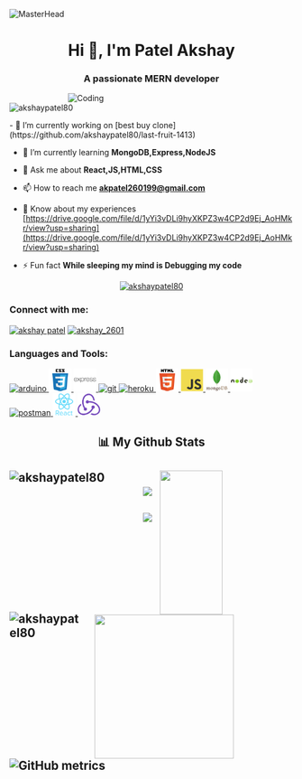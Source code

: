 ![MasterHead](http://propulsive.in/assets/img/service-icon/web.gif)


<h1 align="center">Hi 👋, I'm Patel Akshay</h1>
<h3 align="center">A passionate MERN developer</h3>
<img align="right" alt="Coding" width="400" src="https://www.wingstechsolutions.com/wp-content/uploads/2022/03/full-stack-development.gif">

<p align="left"> <img src="https://komarev.com/ghpvc/?username=akshaypatel80&label=Profile%20views&color=0e75b6&style=flat-square" alt="akshaypatel80" /> </p>
- 🔭 I’m currently working on [best buy clone](https://github.com/akshaypatel80/last-fruit-1413)

- 🌱 I’m currently learning **MongoDB,Express,NodeJS**

- 💬 Ask me about **React,JS,HTML,CSS**

- 📫 How to reach me **akpatel260199@gmail.com**

- 📄 Know about my experiences [https://drive.google.com/file/d/1yYi3vDLi9hyXKPZ3w4CP2d9Ej_AoHMkr/view?usp=sharing](https://drive.google.com/file/d/1yYi3vDLi9hyXKPZ3w4CP2d9Ej_AoHMkr/view?usp=sharing)

- ⚡ Fun fact **While sleeping my mind is Debugging my code**

<p align="center"> <a href="https://github.com/ryo-ma/github-profile-trophy"><img src="https://github-profile-trophy.vercel.app/?username=akshaypatel80" alt="akshaypatel80" /></a> </p>

<h3 align="left">Connect with me:</h3>
<p align="left">
<a href="https://linkedin.com/in/akshay patel" target="blank"><img align="center" src="https://raw.githubusercontent.com/rahuldkjain/github-profile-readme-generator/master/src/images/icons/Social/linked-in-alt.svg" alt="akshay patel" height="30" width="40" /></a>
<a href="https://instagram.com/akshay_2601" target="blank"><img align="center" src="https://raw.githubusercontent.com/rahuldkjain/github-profile-readme-generator/master/src/images/icons/Social/instagram.svg" alt="akshay_2601" height="30" width="40" /></a>
</p>



<h3 align="left">Languages and Tools:</h3>
<p align="left"> <a href="https://www.arduino.cc/" target="_blank" rel="noreferrer"> <img src="https://cdn.worldvectorlogo.com/logos/arduino-1.svg" alt="arduino" width="40" height="40"/> </a> <a href="https://www.w3schools.com/css/" target="_blank" rel="noreferrer"> <img src="https://raw.githubusercontent.com/devicons/devicon/master/icons/css3/css3-original-wordmark.svg" alt="css3" width="40" height="40"/> </a> <a href="https://expressjs.com" target="_blank" rel="noreferrer"> <img src="https://raw.githubusercontent.com/devicons/devicon/master/icons/express/express-original-wordmark.svg" alt="express" width="40" height="40"/> </a> <a href="https://git-scm.com/" target="_blank" rel="noreferrer"> <img src="https://www.vectorlogo.zone/logos/git-scm/git-scm-icon.svg" alt="git" width="40" height="40"/> </a> <a href="https://heroku.com" target="_blank" rel="noreferrer"> <img src="https://www.vectorlogo.zone/logos/heroku/heroku-icon.svg" alt="heroku" width="40" height="40"/> </a> <a href="https://www.w3.org/html/" target="_blank" rel="noreferrer"> <img src="https://raw.githubusercontent.com/devicons/devicon/master/icons/html5/html5-original-wordmark.svg" alt="html5" width="40" height="40"/> </a> <a href="https://developer.mozilla.org/en-US/docs/Web/JavaScript" target="_blank" rel="noreferrer"> <img src="https://raw.githubusercontent.com/devicons/devicon/master/icons/javascript/javascript-original.svg" alt="javascript" width="40" height="40"/> </a> <a href="https://www.mongodb.com/" target="_blank" rel="noreferrer"> <img src="https://raw.githubusercontent.com/devicons/devicon/master/icons/mongodb/mongodb-original-wordmark.svg" alt="mongodb" width="40" height="40"/> </a> <a href="https://nodejs.org" target="_blank" rel="noreferrer"> <img src="https://raw.githubusercontent.com/devicons/devicon/master/icons/nodejs/nodejs-original-wordmark.svg" alt="nodejs" width="40" height="40"/> </a> <a href="https://postman.com" target="_blank" rel="noreferrer"> <img src="https://www.vectorlogo.zone/logos/getpostman/getpostman-icon.svg" alt="postman" width="40" height="40"/> </a> <a href="https://reactjs.org/" target="_blank" rel="noreferrer"> <img src="https://raw.githubusercontent.com/devicons/devicon/master/icons/react/react-original-wordmark.svg" alt="react" width="40" height="40"/> </a> <a href="https://redux.js.org" target="_blank" rel="noreferrer"> <img src="https://raw.githubusercontent.com/devicons/devicon/master/icons/redux/redux-original.svg" alt="redux" width="40" height="40"/> </a> </p>



<h2 align="center">📊 My Github Stats<h2>
<div>
  <img align="left" src="https://github-readme-streak-stats.herokuapp.com/?user=akshaypatel80&theme=tokyonight" alt="akshaypatel80" height="250px" width="47%" />
  <img align="right" src="https://github-readme-stats.vercel.app/api?username=akshaypatel80&show_icons=true&theme=tokyonight" height="255px" width="47%"/>
<div>
  </br>
  
<div>
  <img align="left" src="https://github-readme-stats.vercel.app/api/top-langs/?username=akshaypatel80&theme=tokyonight&langs_count=8" alt="akshaypatel80" height="260px" width="25%" />
  <img align="right" src="https://activity-graph.herokuapp.com/graph?username=akshaypatel80&theme=tokyo-night" height="255px" width="70%"/>
<div>

<img  src="https://raw.githubusercontent.com/Trilokia/Trilokia/379277808c61ef204768a61bbc5d25bc7798ccf1/bottom_header.svg" />

![](./profile-3d-contrib/profile-night-green.svg)

![GitHub metrics](https://metrics.lecoq.io/akshaypatel80)

